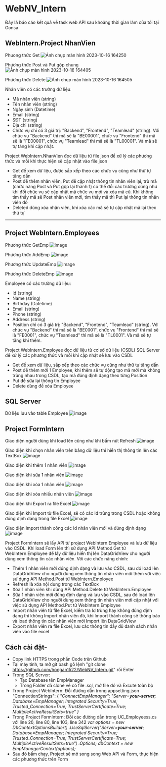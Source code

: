 # WebNV_Intern
Đây là báo cáo kết quả về task web API sau khoảng thời gian làm của tôi tại Gonsa

## **WebIntern.Project NhanVien**

Phuong thức Get
![Ảnh chụp màn hình 2023-10-16 164250](https://github.com/hongan1522/WebNV_Intern/assets/95673805/85f102b7-dfea-4438-960e-10511b021e2c)

Phương thức Post và Put gộp chung
![Ảnh chụp màn hình 2023-10-16 164405](https://github.com/hongan1522/WebNV_Intern/assets/95673805/c8f82676-e4bf-4d91-942f-56bd9802ae95)

Phương thức Delete
![Ảnh chụp màn hình 2023-10-16 164505](https://github.com/hongan1522/WebNV_Intern/assets/95673805/9a79bab3-f7a8-477b-bca6-cf1cbcd739b8)

Nhân viên có các trường dữ liệu:
- Mã nhân viên (string)
- Tên nhân viên (string)
- Ngày sinh (Datetime)
- Email (string)
- SĐT (string)
- Địa chỉ (string)
- Chức vụ chỉ có 3 giá trị: "Backend", "Frontend", "Teamlead" (string). Với chức vụ "Backend" thì mã sẽ là "BE00001", chức vụ "Frontend" thì mã sẽ là "FE00001", chức vụ "Teamlead" thì mã sẽ là "TL00001". Và mã sẽ tự tăng khi cập nhật.  

Project WebIntern.NhanVien đọc dữ liệu từ file json để xử lý các phương thức và mỗi khi thực hiện sẽ cập nhật vào file json
- Get để xem dữ liệu, được sắp xếp theo các chức vụ cũng như thữ tự tăng dần
- Post để thêm nhân viên, Put để cập nhật thông tin nhân viên lại, trừ mã (chức năng Post và Put gộp lại thành 1) có thể đổi các trường cũng như khi đổi chức vụ sẽ cập nhật mã chức vụ mới và xóa mã cũ. Khi không tìm thấy mã sẽ Post nhân viên mới, tìm thấy mã thì Put lại thông tin nhân viên đó
- Deleted dùng xóa nhân viên, khi xóa các mã sẽ tự cập nhật mã lại theo thứ tự

----------------------------------------------------------------------------------------------------------------------------------------------------------------------------

## **Project WebIntern.Employees**

Phương thức GetEmp
![image](https://github.com/hongan1522/WebNV_Intern/assets/95673805/92a11bfe-2c66-4180-80e5-b97398114a10)

Phương thức AddEmp
![image](https://github.com/hongan1522/WebNV_Intern/assets/95673805/5c3099ce-9c08-4923-a6b2-b33fa58faf98)

Phương thức UpdateEmp
![image](https://github.com/hongan1522/WebNV_Intern/assets/95673805/8cfb203f-c865-449a-95f2-739230237c4f)

Phương thức DeleteEmp
![image](https://github.com/hongan1522/WebNV_Intern/assets/95673805/e75925d5-4c04-41f3-afc1-6846fec50f7e)


Employee có các trường dữ liệu:
- Id (string)
- Name (string)
- Birthday (Datetime)
- Email (string)
- Phone (string)
- Address (string)
- Position chỉ có 3 giá trị: "Backend", "Frontend", "Teamlead" (string). Với chức vụ "Backend" thì mã sẽ là "BE0001", chức vụ "Frontend" thì mã sẽ là "FE0001", chức vụ "Teamlead" thì mã sẽ là "TL0001". Và mã sẽ tự tăng khi thêm.
  
Project WebIntern.Employee đọc dữ liệu từ cơ sở dữ liệu (CSDL) SQL Server để xử lý các phương thức và mỗi khi cập nhật sẽ lưu vào CSDL 
- Get để xem dữ liệu, sắp xếp theo các chức vụ cũng như thữ tự tăng dần
- Post để thêm mới 1 Employee, khi thêm sẽ tự động tạo mã mới mà không trùng nhau trong CSDL, tạo mã đúng định dạng theo từng Position
- Put để sửa lại thông tin Employee 
- Delete dùng để xóa Employee

## **SQL Server** 

Dữ liệu lưu vào table Employee
![image](https://github.com/hongan1522/WebNV_Intern/assets/95673805/80fce3a8-753f-49b1-8869-970759be4ddd)


## **Project FormIntern**

Giao diện người dùng khi load lên cũng như khi bấm nút Refresh
![image](https://github.com/hongan1522/WebNV_Intern/assets/95673805/bc1313a7-fb46-49f1-83a7-dc1eb0387435)

Giao diện khi chọn nhân viên trên bảng dữ liệu thì hiển thị thông tin lên các TextBox
![image](https://github.com/hongan1522/WebNV_Intern/assets/95673805/1444246f-e8ab-4860-a6f5-fadd5a5fe0eb)

Giao diện khi thêm 1 nhân viên
![image](https://github.com/hongan1522/WebNV_Intern/assets/95673805/0de65eac-f925-400b-93b3-ff9e91350f14)

Giao diện khi sửa 1 nhân viên
![image](https://github.com/hongan1522/WebNV_Intern/assets/95673805/09b03734-99b8-4619-8042-f713d51416ea)

Giao diện khi xóa 1 nhân viên
![image](https://github.com/hongan1522/WebNV_Intern/assets/95673805/8ac2fcce-f6eb-4430-9215-1ac39ad5858e)

Giao diện khi xóa nhiều nhân viên
![image](https://github.com/hongan1522/WebNV_Intern/assets/95673805/f9aae1f8-d1a7-4746-8f96-fbd0e4e0af66)

Giao diện khi Export ra file Excel
![image](https://github.com/hongan1522/WebNV_Intern/assets/95673805/4faf9469-e662-4346-ada8-776aef3ceb1a)

Giao diện khi Import từ file Excel, sẽ có các Id trùng trong CSDL hoặc không đúng định dạng trong file Excel
![image](https://github.com/hongan1522/WebNV_Intern/assets/95673805/52a94420-cdc4-4874-8715-3794084fd86b)

Giao diện Import thành công các Id nhân viên mới và đúng định dạng
![image](https://github.com/hongan1522/WebNV_Intern/assets/95673805/626b2ad1-4239-4cf9-a136-5b3c6d2e15a5)





Project FormIntern sẽ lấy API từ project WebIntern.Employee và lưu dữ liệu vào CSDL. Khi load Form lên thì sử dụng API Method.Get từ WebIntern.Employee để lấy dữ liệu hiển thị lên DataGridView cho người dùng xem thông tin các nhân viên. Với các chức năng chính:
- Thêm 1 nhân viên mới đúng định dạng và lưu vào CSDL, sau đó load lên DataGridView cho người dùng xem thông tin nhân viên mới thêm với việc sử dụng API Method.Post từ WebIntern.Employee 
- Refresh là xóa nội dung trong các TextBox 
- Xóa 1 nhân viên khi dùng API Method.Delete từ WebIntern.Employee
- Sửa 1 nhân viên mới đúng định dạng và lưu vào CSDL, sau đó load lên DataGridView cho người dùng xem thông tin nhân viên mới cập nhật với việc sử dụng API Method.Put từ WebIntern.Employee
- Import nhân viên từ file Excel, kiểm tra Id trùng hay không đúng định dạng thì không Import nhân viên đó, khi Import thành công sẽ thông báo và load thông tin các nhân viên mới Import lên DataGridView
- Export nhân viên ra file Excel, lưu các thông tin đầy đủ danh sách nhân viên vào file excel

## **Cách cài đặt**-
- Copy link HTTPS trong phần Code trên Github
- Tại máy tính, ta mở git bash gõ lệnh "git clone https://github.com/hongan1522/WebNV_Intern.git" rồi Enter
- Trong SQL Server:
  + Tạo Database tên EmpManager
  + Trong Folder đã clone về có file .sql, mở file đó và Excute toàn bộ
- Trong Project WebIntern: Đổi đường dẫn trong appsetting.json 
"ConnectionStrings": {
  *"ConnectEmpManager": "Server=**your-server**; Database=EmpManager; Integrated Security=True; Trusted_Connection=True; TrustServerCertificate=True; MultipleActiveResultSets=true"
}*
- Trong Project FormIntern: Đổi các đường dẫn trong UC_Employeess.cs với line 20, line 80, line 103, line 342
*var options = new DbContextOptionsBuilder<EmpManagerContext>()
    .UseSqlServer("Server=**your-server**; Database=EmpManager; Integrated Security=True; Trusted_Connection=True; TrustServerCertificate=True; MultipleActiveResultSets=true")
    .Options;
dbContext = new EmpManagerContext(options);*
- Sau đó bấm chạy, Project sẽ mở song song Web API và Form, thực hiện các phương thức trên Form 
